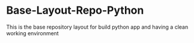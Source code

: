 # Base-Layout-Repo-Python

This is the base repository layout for build python app and having a clean working environment
